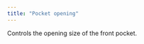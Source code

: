 ```yaml
---
title: "Pocket opening"
---
```


<!-- ![Pocket opening](./pocketopening.svg) -->

Controls the opening size of the front pocket.
